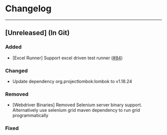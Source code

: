 # Changelog

----
## [Unreleased] (In Git)

### Added
*  [Excel Runner] Support excel driven test runner ([#84](https://github.com/selcukes/selcukes-java/pull/84))

### Changed
* Update dependency org.projectlombok:lombok to v1.18.24

### Removed
*  [Webdriver Binaries] Removed Selenium server binary support. Alternatively use selenium grid maven dependency to run grid programmatically

### Fixed
